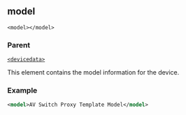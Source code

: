 ## model

`<model></model>`


### Parent

[`<devicedata>`][1]


This element contains the model information for the device.


### Example

```xml
<model>AV Switch Proxy Template Model</model>

```


[1]:	https://snap-one.github.io/docs-driverworks-xml/#devicedata